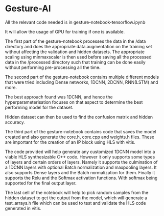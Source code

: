 # Gesture-AI
All the relevant code needed is in gesture-notebook-tensorflow.ipynb

It will allow the usage of GPU for training if one is available.

The first part of the gesture-notebook processes the data in the /data directory and does the appropriate data augmentation on the training set without affecting the validation and hidden datasets. The appropriate scaling using minmaxscaler is then used before saving all the processed data in the /processed directory such that training can be done easily without performing pre-processing all the time.


The second part of the gesture-notebook contains multiple different models that were tried including Dense networks, 1DCNN, 2DCNN, RNN(LSTM) and more.

The best approach found was 1DCNN, and hence the hyperparameterisation focuses on that aspect to determine the best performing model for the dataset.

Hidden dataset can then be used to find the confusion matrix and hidden accuracy.

The third part of the gesture-notebook contains code that saves the model created and also generate the core.h, core.cpp and weights.h files. These are important for the creation of an IP block using HLS with vitis.

The code provided will help generate any customized 1DCNN model into a viable HLS synthesizable C++ code. However it only supports some types of layers and certain orders of layers. Namely it supports the culmination of a 1DCNN layers with optional Batch normalization and maxpooling layers. It also supports Dense layers and the Batch normalization for them. Finally it supports the Relu and the Softmax activation functions. With softmax being supported for the final output layer.

The last cell of the notebook will help to pick random samples from the hidden dataset to get the output from the model, which will generate a test_arrays.h file which can be used to test and validate the HLS code generated in vitis.